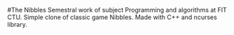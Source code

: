 #The Nibbles
Semestral work of subject Programming and algorithms at FIT CTU.
Simple clone of classic game Nibbles. Made with C++ and ncurses library. 
